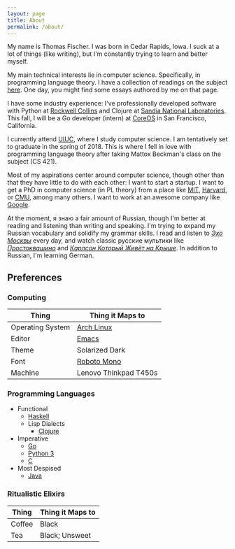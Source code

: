 ```yaml
---
layout: page
title: About
permalink: /about/
---
```


My name is Thomas Fischer. I was born in Cedar Rapids, Iowa. I suck at a lot of things (like writing), but I'm constantly trying to learn and better myself.

My main technical interests lie in computer science. Specifically, in programming language theory. I have a collection of readings on the subject [here](/pl-readings). One day, you might find some essays authored by me on that page.

I have some industry experience: I've professionally developed software with Python at [Rockwell Collins](http://rockwellcollins.com) and Clojure at [Sandia National Laboratories](http://sandia.gov). This fall, I will be a Go developer (intern) at [CoreOS](http://coreos.com) in San Francisco, California.

I currently attend [UIUC](http://cs.illinois.edu), where I study computer science. I am tentatively set to graduate in the spring of 2018. This is where I fell in love with programming language theory after taking Mattox Beckman's class on the subject (CS 421).

Most of my aspirations center around computer science, though other than that they have little to do with each other: I want to start a startup. I want to get a PhD in computer science (in PL theory) from a place like [MIT](http://projects.csail.mit.edu/pl/), [Harvard](http://pl.seas.harvard.edu/), or [CMU](http://www.cs.cmu.edu/Groups/pop/), among many others. I want to work at an awesome company like [Google](http://google.com/).

At the moment, я знаю a fair amount of Russian, though I'm better at reading and listening than writing and speaking. I'm trying to expand my Russian vocabulary and solidify my grammar skills. I read and listen to [*Эхо Москвы*](http://echo.msk.ru) every day, and watch classic русские мультики like [*Простоквашино*](https://www.youtube.com/watch?v=pXD3txG2bVQ) and [*Карлсон Который Живёт на Крыше*](https://www.youtube.com/watch?v=TZTjr-DN9xY). In addition to Russian, I'm learning German.

## Preferences

### Computing

| Thing              | Thing it Maps to                                                 |
|--------------------|------------------------------------------------------------------|
| Operating System   | [Arch Linux](https://www.archlinux.org/)                         |
| Editor             | [Emacs](https://www.gnu.org/software/emacs/)                     |
| Theme              | Solarized Dark                                                   |
| Font               | [Roboto Mono](https://www.google.com/fonts/specimen/Roboto+Mono) |
| Machine            | Lenovo Thinkpad T450s                                            |

### Programming Languages

* Functional
   * [Haskell](https://www.haskell.org/)
   * Lisp Dialects
      * [Clojure](https://clojure.org/)
* Imperative
   * [Go](https://golang.org/)
   * [Python 3](https://www.python.org/)
   * [C](https://en.wikipedia.org/wiki/C_(programming_language))
* Most Despised
   * [Java](https://java.com/en/download/)

### Ritualistic Elixirs

| Thing    | Thing it Maps to |
|----------|------------------|
| Coffee   | Black            |
| Tea      | Black; Unsweet   |

